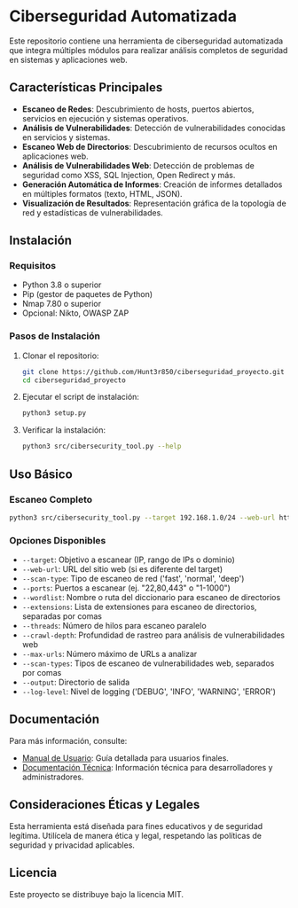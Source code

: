 # Ciberseguridad Automatizada

Este repositorio contiene una herramienta de ciberseguridad automatizada que integra múltiples módulos para realizar análisis completos de seguridad en sistemas y aplicaciones web.

## Características Principales

- **Escaneo de Redes**: Descubrimiento de hosts, puertos abiertos, servicios en ejecución y sistemas operativos.
- **Análisis de Vulnerabilidades**: Detección de vulnerabilidades conocidas en servicios y sistemas.
- **Escaneo Web de Directorios**: Descubrimiento de recursos ocultos en aplicaciones web.
- **Análisis de Vulnerabilidades Web**: Detección de problemas de seguridad como XSS, SQL Injection, Open Redirect y más.
- **Generación Automática de Informes**: Creación de informes detallados en múltiples formatos (texto, HTML, JSON).
- **Visualización de Resultados**: Representación gráfica de la topología de red y estadísticas de vulnerabilidades.

## Instalación

### Requisitos

- Python 3.8 o superior
- Pip (gestor de paquetes de Python)
- Nmap 7.80 o superior
- Opcional: Nikto, OWASP ZAP

### Pasos de Instalación

1. Clonar el repositorio:
   ```bash
   git clone https://github.com/Hunt3r850/ciberseguridad_proyecto.git
   cd ciberseguridad_proyecto
   ```

2. Ejecutar el script de instalación:
   ```bash
   python3 setup.py
   ```

3. Verificar la instalación:
   ```bash
   python3 src/cibersecurity_tool.py --help
   ```

## Uso Básico

### Escaneo Completo

```bash
python3 src/cibersecurity_tool.py --target 192.168.1.0/24 --web-url http://ejemplo.com --scan-type normal --output ./resultados
```

### Opciones Disponibles

- `--target`: Objetivo a escanear (IP, rango de IPs o dominio)
- `--web-url`: URL del sitio web (si es diferente del target)
- `--scan-type`: Tipo de escaneo de red ('fast', 'normal', 'deep')
- `--ports`: Puertos a escanear (ej. "22,80,443" o "1-1000")
- `--wordlist`: Nombre o ruta del diccionario para escaneo de directorios
- `--extensions`: Lista de extensiones para escaneo de directorios, separadas por comas
- `--threads`: Número de hilos para escaneo paralelo
- `--crawl-depth`: Profundidad de rastreo para análisis de vulnerabilidades web
- `--max-urls`: Número máximo de URLs a analizar
- `--scan-types`: Tipos de escaneo de vulnerabilidades web, separados por comas
- `--output`: Directorio de salida
- `--log-level`: Nivel de logging ('DEBUG', 'INFO', 'WARNING', 'ERROR')

## Documentación

Para más información, consulte:

- [Manual de Usuario](docs/manual_usuario.md): Guía detallada para usuarios finales.
- [Documentación Técnica](docs/documentacion_tecnica.md): Información técnica para desarrolladores y administradores.

## Consideraciones Éticas y Legales

Esta herramienta está diseñada para fines educativos y de seguridad legítima. Utilícela de manera ética y legal, respetando las políticas de seguridad y privacidad aplicables.

## Licencia

Este proyecto se distribuye bajo la licencia MIT.
